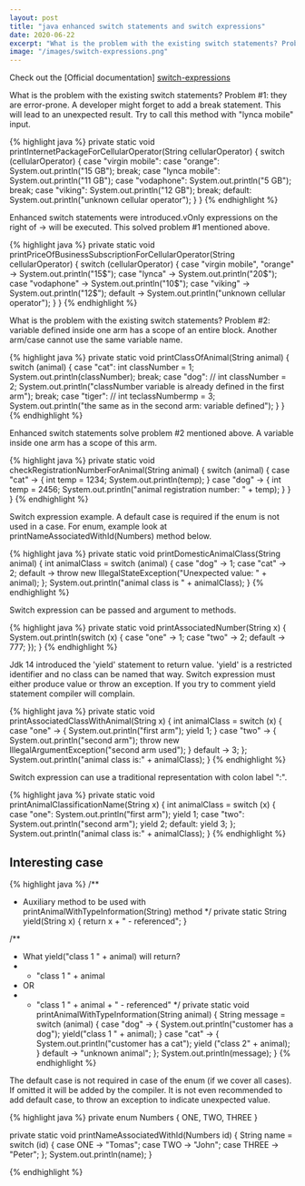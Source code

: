 ```yaml
---
layout: post
title: "java enhanced switch statements and switch expressions"
date: 2020-06-22
excerpt: "What is the problem with the existing switch statements? Problem #1: they are error-prone. Problem #2: variable defined inside one arm has a scope of an entire block..."
image: "/images/switch-expressions.png"
---
```

Check out the [Official documentation] [switch-expressions]


What is the problem with the existing switch statements?
Problem #1: they are error-prone.
A developer might forget to add a break statement. This will lead to an unexpected result.
Try to call this method with "lynca mobile" input.

{% highlight java %}
private static void printInternetPackageForCellularOperator(String cellularOperator) {
    switch (cellularOperator) {
        case "virgin mobile":
        case "orange":
            System.out.println("15 GB");
            break;
        case "lynca mobile":
            System.out.println("11 GB");
        case "vodaphone":
            System.out.println("5 GB");
            break;
        case "viking":
            System.out.println("12 GB");
            break;
        default:
            System.out.println("unknown cellular operator");
    }
}
{% endhighlight %}

Enhanced switch statements were introduced.vOnly expressions on the right of -> will be executed.
This solved problem #1 mentioned above.

{% highlight java %}
private static void printPriceOfBusinessSubscriptionForCellularOperator(String cellularOperator) {
    switch (cellularOperator) {
        case "virgin mobile", "orange" -> System.out.println("15$");
        case "lynca" -> System.out.println("20$");
        case "vodaphone" -> System.out.println("10$");
        case "viking" -> System.out.println("12$");
        default -> System.out.println("unknown cellular operator");
    }
}
{% endhighlight %}

What is the problem with the existing switch statements?
Problem #2: variable defined inside one arm has a scope of an entire block.
Another arm/case cannot use the same variable name.

{% highlight java %}
private static void printClassOfAnimal(String animal) {
    switch (animal) {
        case "cat":
            int classNumber = 1;
            System.out.println(classNumber);
            break;
        case "dog":
//          int classNumber = 2;
            System.out.println("classNumber variable is already defined in the first arm");
            break;
        case "tiger":
//          int teclassNumbermp = 3;
            System.out.println("the same as in the second arm: variable defined");
    }
}
{% endhighlight %}

Enhanced switch statements solve problem #2 mentioned above.
A variable inside one arm has a scope of this arm.

{% highlight java %}
private static void checkRegistrationNumberForAnimal(String animal) {
    switch (animal) {
        case "cat" -> {
            int temp = 1234;
            System.out.println(temp);
        }
        case "dog" -> {
            int temp = 2456;
            System.out.println("animal registration number: " + temp);
        }
    }
}
{% endhighlight %}

Switch expression example. A default case is required if the enum is not used in a case. For enum, example look at printNameAssociatedWithId(Numbers) method below.

{% highlight java %}
private static void printDomesticAnimalClass(String animal) {
    int animalClass = switch (animal) {
        case "dog" -> 1;
        case "cat" -> 2;
        default -> throw new IllegalStateException("Unexpected value: " + animal);
    };
    System.out.println("animal class is " + animalClass);
}
{% endhighlight %}

Switch expression can be passed and argument to methods.

{% highlight java %}
private static void printAssociatedNumber(String x) {
    System.out.println(switch (x) {
        case "one" -> 1;
        case "two" -> 2;
        default -> 777;
    });
}
{% endhighlight %}

Jdk 14 introduced the 'yield' statement to return value.
'yield' is a restricted identifier and no class can be named that way.
Switch expression must either produce value or throw an exception.
If you try to comment yield statement compiler will complain.

{% highlight java %}
private static void printAssociatedClassWithAnimal(String x) {
    int animalClass = switch (x) {
        case "one" -> {
            System.out.println("first arm");
            yield 1;
        }
        case "two" -> {
            System.out.println("second arm");
            throw new IllegalArgumentException("second arm used");
        }
        default -> 3;
    };
    System.out.println("animal class is:" + animalClass);
}
{% endhighlight %}

Switch expression can use a traditional representation with colon label ":".

{% highlight java %}
private static void printAnimalClassificationName(String x) {
    int animalClass = switch (x) {
        case "one":
            System.out.println("first arm");
            yield 1;
        case "two":
            System.out.println("second arm");
            yield 2;
        default:
            yield 3;
    };
    System.out.println("animal class is:" + animalClass);
}
{% endhighlight %}

## Interesting case

{% highlight java %}
/**
 * Auxiliary method to be used with printAnimalWithTypeInformation(String) method
 */
private static String yield(String x) {
    return x + " - referenced";
}

/**
 * What yield("class 1 " + animal) will return?
 * - "class 1 " + animal
 *  OR
 * - "class 1 " + animal + " - referenced"
 */
private static void printAnimalWithTypeInformation(String animal) {
    String message = switch (animal) {
        case "dog" -> {
            System.out.println("customer has a dog");
            yield("class 1 " + animal);
        }
        case "cat" -> {
            System.out.println("customer has a cat");
            yield ("class 2" + animal);
        }
        default -> "unknown animal";
    };
    System.out.println(message);
}
{% endhighlight %}

The default case is not required in case of the enum (if we cover all cases). If omitted it will be added by the compiler.
It is not even recommended to add default case, to throw an exception to indicate unexpected value.

{% highlight java %}
private enum Numbers {
    ONE,
    TWO,
    THREE
}

private static void printNameAssociatedWithId(Numbers id) {
    String name = switch (id) {
        case ONE -> "Tomas";
        case TWO -> "John";
        case THREE -> "Peter";
    };
    System.out.println(name);
}

{% endhighlight %}

[switch-expressions]: https://openjdk.java.net/jeps/361
